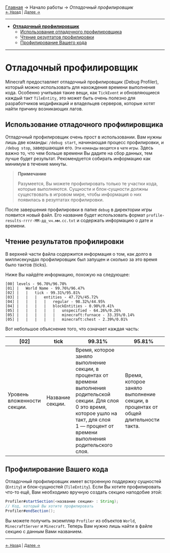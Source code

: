 [Главная](../index) → Начало работы → *Отладочный профилировщик*<br>
<small>[← Назад](Forge_Update_Checker "Начало работы: Проверка обновлений с Forge") | [Далее →](../Concepts/Sides "Концепции: Стороны")</small>

---

- [**Отладочный профилировщик**](#Debug_Profiler)
  + [Использование отладочного профилировщика](#Using_the_Debug_Profiler)
  + [Чтение резултатов профилировки](#Reading_a_Profiler_result)
  + [Профилирование Вашего кода](#Profiling_your_own_code)

---

# <a name="Debug_Profiler"></a>Отладочный профилировщик
Minecraft предоставляет отладочный профилировщик (Debug Profiler), который можно использовать для нахождения времени выполнения кода. Особенно учитывая такие вещи, как `TickEvent` и обновляющиеся каждый такт `TileEntity`, это может быть очень полезно для разработчиков модификаций и владельцев серверов, которые хотят найти причину возникающих лагов.

## <a name="Using_the_Debug_Profiler"></a>Использование отладочного профилировщика
Отладочный профилировщик очень прост в использовании. Вам нужны лишь две команды: `/debug start`, начинающая процесс профилировки, и `/debug stop`, завершающая его. <small>Эти команды вводятся в чате игры.</small> Здесь важно то, что чем больше времени Вы дадите на сбор данных, тем лучше будет результат. Рекомендуется собирать информацию как минимум в течение минуты.

> **Примечание**
>
> Разумеется, Вы можете профилировать только те участки кода, которые выполняются. Сущности и блок-сущности должны существовать в игровом мире, чтобы информация о них появилась в резултатах профилировки.

После завершения профилировки в папке `debug` в директории игры появится новый файл. Его название будет использовать формат `profile-results-гггг-ММ-дд_чч.мм.сс.txt` и содержать информацию о дате и времени.

## <a name="Reading_a_Profiler_result"></a>Чтение результатов профилировки
В верхней части файла содержится информация о том, как долго в миллисекундах профилировщик был запущен и сколько за это время было тактов (ticks).

Ниже Вы найдёте информацию, похожую на следующее:

```
[00] levels - 96.70%/96.70%
[01] |   World Name - 99.76%/96.47%
[02] |   |   tick - 99.31%/95.81%
[03] |   |   |   entities - 47.72%/45.72%
[04] |   |   |   |   regular - 98.32%/44.95%
[04] |   |   |   |   blockEntities - 0.90%/0.41%
[05] |   |   |   |   |   unspecified - 64.26%/0.26%
[05] |   |   |   |   |   minecraft:furnace - 33.35%/0.14%
[05] |   |   |   |   |   minecraft:chest - 2.39%/0.01%
```

Вот небольшое объяснение того, что означает каждая часть:

| [02] | tick | 99.31% | 95.81% |
|------|------|--------|--------|
| Уровень вложенности секции. | Название секции. | Время, которое заняло выполнение секции, в процентах от времени выполнения родительской секции. Для слоя 0 это время, которое ушло на такт, для слоя 1 — процент от времени выполнения родительского слоя. | Время, которое заняло выполнение секции, в процентах от общей длительности такта. |

## <a name="Profiling_your_own_code"></a>Профилирование Вашего кода
Отладочный профилировщик имеет встроенную поддержку сущностей (`Entity`) и блок-сущностей (`TileEntity`). Если Вы хотите профилировать что-то ещё, Вам необходимо вручную создать секцию наподобие этой:

```java
Profiler#startSection(<название секции> : String);
// Код, который Вы хотите профилировать
Profiler#endSection();
```

Вы можете получить экземпляр `Profiler` из объектов `World`, `MinecraftServer` и `Minecraft`. Теперь Вам нужно лишь найти в файле секцию с данным Вами названием.

---

<small>[← Назад](Forge_Update_Checker "Начало работы: Проверка обновлений с Forge") | [Далее →](../Concepts/Sides "Концепции: Стороны")</small>